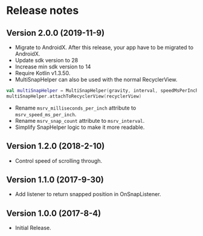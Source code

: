Release notes
==========

Version 2.0.0 **(2019-11-9)**
----------------------------
 - Migrate to AndroidX. After this release, your app have to be migrated to AndroidX.
 - Update sdk version to 28
 - Increase min sdk version to 14
 - Require Kotlin v1.3.50.
 - MultiSnapHelper can also be used with the normal RecyclerView.
 
 ```kt
 val multiSnapHelper = MultiSnapHelper(gravity, interval, speedMsPerInch)
 multiSnapHelper.attachToRecyclerView(recyclerView)
 ```
 
 - Rename `msrv_milliseconds_per_inch` attribute to `msrv_speed_ms_per_inch`.
 - Rename `msrv_snap_count` attribute to `msrv_interval`.
 - Simplify SnapHelper logic to make it more readable.

Version 1.2.0 **(2018-2-10)**
----------------------------
 - Control speed of scrolling through.

Version 1.1.0 **(2017-9-30)**
----------------------------
 - Add listener to return snapped position in OnSnapListener.

Version 1.0.0 **(2017-8-4)**
----------------------------
 - Initial Release.